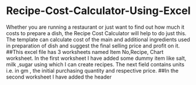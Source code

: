 # Recipe-Cost-Calculator-Using-Excel
Whether you are running a restaurant or just want to find out how much it costs to prepare a dish, the Recipe Cost Calculator will help to do just this. The template can calculate cost of the main and additional ingredients used in preparation of dish and suggest the final selling price and profit on it.
##This excel file has 3 worksheets named Item No,Recipe, Chart worksheet. In the first worksheet I have added some dummy item like salt, milk ,sugar using which I can create recipes. The next field contains units i.e. in gm , the initial purchasing quantity and respective price.
##In the second worksheet I have added the header 
